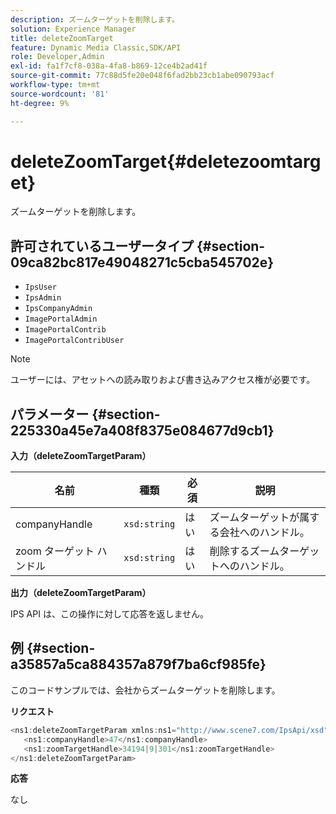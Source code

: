 ```yaml
---
description: ズームターゲットを削除します。
solution: Experience Manager
title: deleteZoomTarget
feature: Dynamic Media Classic,SDK/API
role: Developer,Admin
exl-id: fa1f7cf8-038a-4fa8-b869-12ce4b2ad41f
source-git-commit: 77c88d5fe20e048f6fad2bb23cb1abe090793acf
workflow-type: tm+mt
source-wordcount: '81'
ht-degree: 9%

---
```


# deleteZoomTarget{#deletezoomtarget}

ズームターゲットを削除します。

## 許可されているユーザータイプ {#section-09ca82bc817e49048271c5cba545702e}

* `IpsUser`
* `IpsAdmin`
* `IpsCompanyAdmin`
* `ImagePortalAdmin`
* `ImagePortalContrib`
* `ImagePortalContribUser`

>[!NOTE]
>
>ユーザーには、アセットへの読み取りおよび書き込みアクセス権が必要です。

## パラメーター {#section-225330a45e7a408f8375e084677d9cb1}

**入力（deleteZoomTargetParam）**

| 名前 | 種類 | 必須 | 説明 |
|---|---|---|---|
| companyHandle | `xsd:string` | はい | ズームターゲットが属する会社へのハンドル。 |
| zoom ターゲット ハンドル | `xsd:string` | はい | 削除するズームターゲットへのハンドル。 |

**出力（deleteZoomTargetParam）**

IPS API は、この操作に対して応答を返しません。

## 例 {#section-a35857a5ca884357a879f7ba6cf985fe}

このコードサンプルでは、会社からズームターゲットを削除します。

**リクエスト**

```java
<ns1:deleteZoomTargetParam xmlns:ns1="http://www.scene7.com/IpsApi/xsd">
   <ns1:companyHandle>47</ns1:companyHandle>
   <ns1:zoomTargetHandle>34194|9|301</ns1:zoomTargetHandle>
</ns1:deleteZoomTargetParam>
```

**応答**

なし
